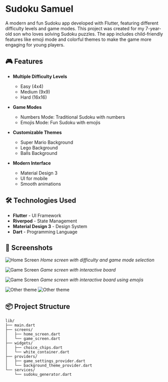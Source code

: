 # Sudoku Samuel

A modern and fun Sudoku app developed with Flutter, featuring different difficulty levels and game modes. This project was created for my 7-year-old son who loves solving Sudoku puzzles. The app includes child-friendly features like emoji mode and colorful themes to make the game more engaging for young players.

## 🎮 Features

- **Multiple Difficulty Levels**
  - Easy (4x4)
  - Medium (9x9)
  - Hard (16x16)

- **Game Modes**
  - Numbers Mode: Traditional Sudoku with numbers
  - Emojis Mode: Fun Sudoku with emojis

- **Customizable Themes**
  - Super Mario Background
  - Lego Background
  - Balls Background

- **Modern Interface**
  - Material Design 3
  - UI for mobile
  - Smooth animations

## 🛠️ Technologies Used

- **Flutter** - UI Framework
- **Riverpod** - State Management
- **Material Design 3** - Design System
- **Dart** - Programming Language

## 📱 Screenshots

![Home Screen](assets/images/home_screen_mario_theme.jpeg)
*Home screen with difficulty and game mode selection*

![Game Screen](assets/images/game_screen_9x9_numbers.jpeg)
*Game screen with interactive board*

![Game Screen](assets/images/game_screen_9x9_emojis.jpeg)
*Game screen with interactive board using emojis*

![Other theme](assets/images/home_screen_lego_theme.jpeg)
![Other theme](assets/images/home_screen_balls_theme.jpeg)

## 📦 Project Structure

```
lib/
├── main.dart
├── screens/
│   ├── home_screen.dart
│   └── game_screen.dart
├── widgets/
│   ├── choice_chips.dart
│   └── white_container.dart
├── providers/
│   ├── game_settings_provider.dart
│   └── background_theme_provider.dart
└── services/
    └── sudoku_generator.dart
```